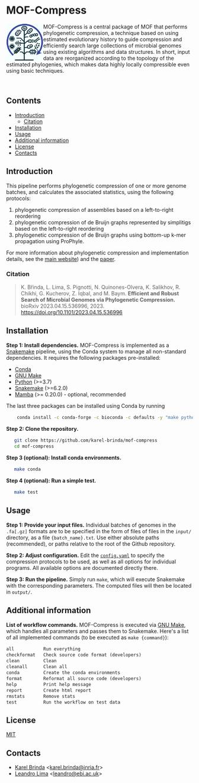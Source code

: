 # MOF-Compress


<p>
<img src="docs/logo.png" align="left" style="width:100px;" />
MOF-Compress is a central package of MOF that performs phylogenetic compression, a technique based
on using estimated evolutionary history to guide compression and efficiently
search large collections of microbial genomes using existing algorithms and
data structures. In short, input data are reorganized according to the topology
of the estimated phylogenies, which makes data highly locally compressible even
using basic techniques.
</p>

<br />

<h2>Contents</h2>

<!-- vim-markdown-toc GFM -->

* [Introduction](#introduction)
  * [Citation](#citation)
* [Installation](#installation)
* [Usage](#usage)
* [Additional information](#additional-information)
* [License](#license)
* [Contacts](#contacts)

<!-- vim-markdown-toc -->


## Introduction

This pipeline performs phylogenetic compression of one or more genome batches,
and calculates the associated statistics, using the following protocols:
<ol>
<li> phylogenetic compression of assemblies based on a left-to-right reordering
<li> phylogenetic compression of de Bruijn graphs represented by simplitigs based on the left-to-right reordering
<li> phylogenetic compression of de Bruijn graphs using bottom-up k-mer propagation using ProPhyle.
</ol>

For more information about phylogenetic compression and implementation details, see
the [main website](http://karel-brinda.github.io/mof)) and
the [paper](https://www.biorxiv.org/content/10.1101/2023.04.15.536996v2).


### Citation

> K. Břinda, L. Lima, S. Pignotti, N. Quinones-Olvera, K. Salikhov, R. Chikhi, G. Kucherov, Z. Iqbal, and M. Baym. **Efficient and Robust Search of Microbial Genomes via Phylogenetic Compression.** bioRxiv 2023.04.15.536996, 2023. https://doi.org/10.1101/2023.04.15.536996


## Installation

**Step 1: Install dependencies.**
MOF-Compress is implemented as a [Snakemake](https://snakemake.github.io)
pipeline, using the Conda system to manage all non-standard dependencies. It requires the following packages pre-installed:

* [Conda](https://docs.conda.io/en/latest/miniconda.html)
* [GNU Make](https://www.gnu.org/software/make/)
* [Python](https://www.python.org/) (>=3.7)
* [Snakemake](https://snakemake.github.io) (>=6.2.0)
* [Mamba](https://mamba.readthedocs.io/) (>= 0.20.0) - optional, recommended

The last three packages can be installed using Conda by running
```bash
    conda install -c conda-forge -c bioconda -c defaults -y "make python>=3.7" "snakemake>=6.2.0" "mamba>=0.20.0"
```

**Step 2: Clone the repository.**

```bash
   git clone https://github.com/karel-brinda/mof-compress
   cd mof-compress
```

**Step 3 (optional): Install conda environments.**

```bash
   make conda
```

**Step 4 (optional): Run a simple test.**

```bash
   make test
```


## Usage

**Step 1: Provide your input files.**
Individual batches of genomes in the `.fa[.gz]` formats are to be specified
in the form of files of files in the `input/` directory,
as a file `{batch_name}.txt`. Use either absolute paths (recommended),
or paths relative to the root of the Github repository.


**Step 2: Adjust configuration.**
Edit the [`config.yaml`](config.yaml) to specify the compression protocols to be used, as well as all options for individual programs.
All available options are documented directly there.

**Step 3: Run the pipeline.**
Simply run `make`, which will execute Snakemake with the corresponding parameters. The computed files will then be located in `output/`.

## Additional information

**List of workflow commands.**
MOF-Compress is executed via [GNU Make](https://www.gnu.org/software/make/), which handles all parameters and passes them to Snakemake.
Here's a list of all implemented commands (to be executed as `make {command}`):


```
all           Run everything
checkformat   Check source code format (developers)
clean         Clean
cleanall      Clean all
conda         Create the conda environments
format        Reformat all source code (developers)
help          Print help message
report        Create html report
rmstats       Remove stats
test          Run the workflow on test data
```


## License

[MIT](https://github.com/karel-brinda/mof-search/blob/master/LICENSE)

## Contacts

* [Karel Brinda](http://karel-brinda.github.io) \<karel.brinda@inria.fr\>
* [Leandro Lima](https://github.com/leoisl) \<leandro@ebi.ac.uk\>

